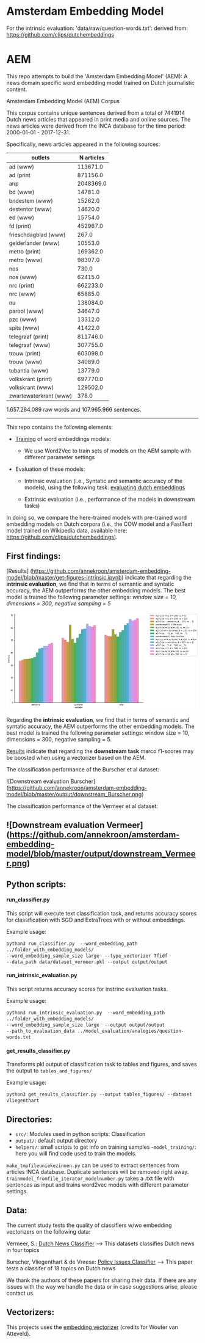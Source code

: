 # Amsterdam Embedding Model

For the intrinsic evaluation:
'data/raw/question-words.txt': derived from: https://github.com/clips/dutchembeddings


# AEM

This repo attempts to build the 'Amsterdam Embedding Model' (AEM): A news domain specific word embedding model trained on Dutch journalistic content.

Amsterdam Embedding Model (AEM) Corpus

This corpus contains unique sentences derived from a total of 7441914 Dutch news articles that appeared in print media and online sources.
The news articles were derived from the INCA database for the time period: 2000-01-01 - 2017-12-31.

Specifically, news articles appeared in the following sources:


| outlets                | N articles  |
|------------------------|-----------|
| ad (www)               | 113671.0  |
| ad (print              | 871156.0  |
| anp                    | 2048369.0 |
| bd (www)               | 14781.0   |
| bndestem (www)         | 15262.0   |
| destentor (www)        | 14620.0   |
| ed (www)               | 15754.0   |
| fd (print)             | 452967.0  |
| frieschdagblad (www)   | 267.0     |
| gelderlander (www)     | 10553.0   |
| metro (print)          | 169362.0  |
| metro (www)            | 98307.0   |
| nos                    | 730.0     |
| nos (www)              | 62415.0   |
| nrc (print)            | 662233.0  |
| nrc (www)              | 65885.0   |
| nu                     | 138084.0  |
| parool (www)           | 34647.0   |
| pzc (www)              | 13312.0   |
| spits (www)            | 41422.0   |
| telegraaf (print)      | 811746.0  |
| telegraaf (www)        | 307755.0  |
| trouw (print)          | 603098.0  |
| trouw (www)            | 34089.0   |
| tubantia (www)         | 13779.0   |
| volkskrant (print)     | 697770.0  |
| volkskrant (www)       | 129502.0  |
| zwartewaterkrant (www) | 378.0     |


1.657.264.089 raw words and 107.965.966 sentences.

---
This repo contains the following elements:

- [Training](https://github.com/annekroon/amsterdam-embedding-model/tree/master/model-training) of word embeddings models:

    - We use Word2Vec to train sets of models on the AEM sample with different parameter settings

- Evaluation of these models:

	- Intrinsic evaluation (i.e., Syntatic and semantic accuracy of the models), using the following task: [evaluating dutch embeddings](https://github.com/clips/dutchembeddings)

	- Extrinsic evaluation (i.e., performance of the models in downstream tasks)

In doing so, we compare the here-trained models with pre-trained word embedding models on Dutch corpora (i.e., the COW model and a FastText model trained on Wikipedia data, available here: https://github.com/clips/dutchembeddings).

## First findings:

[Results] (https://github.com/annekroon/amsterdam-embedding-model/blob/master/get-figures-intrinsic.ipynb) indicate that regarding the **intrinsic evaluation**, we find that in terms of semantic and syntatic accuracy, the AEM outperforms the other embedding models. The best model is trained the following parameter settings: *window size = 10, dimensions = 300, negative sampling = 5*

![Intrinsic evaluation](https://github.com/annekroon/amsterdam-embedding-model/blob/master/output/intrinsic_output_2.png)

Regarding the **intrinsic evaluation**, we find that in terms of semantic and syntatic accuracy, the AEM outperforms the other embedding models. The best model is trained the following parameter settings: window size = 10, dimensions = 300, negative sampling = 5.

[Results](https://github.com/annekroon/amsterdam-embedding-model/blob/master/get-results-downstream.ipynb) indicate that regarding the **downstream task** marco f1-scores may be boosted when using a vectorizer based on the AEM.

The classification performance of the Burscher et al dataset:

![Downstream evaluation Burscher] (https://github.com/annekroon/amsterdam-embedding-model/blob/master/output/downstream_Burscher.png)

The classification performance of the Vermeer et al dataset:

![Downstream evaluation Vermeer] (https://github.com/annekroon/amsterdam-embedding-model/blob/master/output/downstream_Vermeer.png)
---
## Python scripts:

#### run_classifier.py

This script will execute text classification task, and returns accuracy scores for classification with SGD and ExtraTrees with or without embeddings.

Example usage:

```
python3 run_classifier.py  --word_embedding_path ../folder_with_embedding_models/
--word_embedding_sample_size large  --type_vectorizer Tfidf
--data_path data/dataset_vermeer.pkl --output output/output

```

#### run_intrinsic_evaluation.py
This script returns accuracy scores for instrinc evaluation tasks.

Example usage:

```
python3 run_intrinsic_evaluation.py  --word_embedding_path ../folder_with_embedding_models/
--word_embedding_sample_size large  --output output/output
--path_to_evaluation_data ../model_evaluation/analogies/question-words.txt
```


#### get_results_classifier.py

Transforms pkl output of classification task to tables and figures, and saves the output to `tables_and_figures/`

Example usage:

```
python3 get_results_classifier.py --output tables_figures/ --dataset vliegenthart
```

## Directories:

- `src/`: Modules used in python scripts: Classification
- `output/`: default output directory
- `helpers/`: small scripts to get info on training samples
-`model_training/`: here you will find code used to train the models.

`make_tmpfileuniekezinnen.py` can be used to extract sentences from articles INCA database. Duplicate sentences will be removed right away.
`trainmodel_fromfile_iterator_modelnumber.py` takes a .txt file with sentences as input and trains word2vec models with different parameter settings.


## Data:

The current study tests the quality of classifiers w/wo embedding vectorizers on the following data:

Vermeer, S.: [Dutch News Classifier](https://figshare.com/articles/A_supervised_machine_learning_method_to_classify_Dutch-language_news_items/7314896/1) --> This datasets classifies Dutch news in four topics

Burscher, Vliegenthart & de Vreese: [Policy Issues Classifier](https://www.google.com/search?q=Using+Supervised+Machine+Learning+to+Code+Policy+Issues%3A+Can+Classifiers+Generalize&oq=Using+Supervised+Machine+Learning+to+Code+Policy+Issues%3A+Can+Classifiers+Generalize&aqs=chrome..69i57.688j0j7&sourceid=chrome&ie=UTF-8) --> This paper tests a classifer of 18 topics on Dutch news

We thank the authors of these papers for sharing their data. If there are any issues with the way we handle the data or in case suggestions arise, please contact us.

## Vectorizers:

This projects uses the [embedding vectorizer](https://github.com/ccs-amsterdam/embeddingvectorizer) (credits for Wouter van Atteveld).
